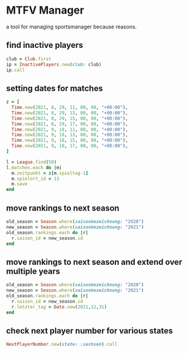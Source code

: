 # MTFV Manager

a tool for managing sportsmanager because reasons.

## find inactive players

```ruby
club = Club.first
ip = InactivePlayers.new(club: club)
ip.call
```

## setting dates for matches

```ruby
z = [
  Time.new(2021, 8, 29, 11, 00, 00, "+00:00"),
  Time.new(2021, 8, 29, 13, 00, 00, "+00:00"),
  Time.new(2021, 8, 29, 15, 00, 00, "+00:00"),
  Time.new(2021, 8, 29, 17, 00, 00, "+00:00"),
  Time.new(2021, 9, 18, 11, 00, 00, "+00:00"),
  Time.new(2021, 9, 18, 13, 00, 00, "+00:00"),
  Time.new(2021, 9, 18, 15, 00, 00, "+00:00"),
  Time.new(2021, 9, 18, 17, 00, 00, "+00:00"),
]

l = League.find(50)
l.matches.each do |m|
  m.zeitpunkt = z[m.spieltag-1]
  m.spielort_id = 13
  m.save
end
```

## move rankings to next season

```ruby
old_season = Season.where(saisonbezeichnung: "2020")
new_season = Season.where(saisonbezeichnung: "2021")
old_season.rankings.each do |r|
  r.saison_id = new_season.id
end
```

## move rankings to next season and extend over multiple years

```ruby
old_season = Season.where(saisonbezeichnung: "2020")
new_season = Season.where(saisonbezeichnung: "2021")
old_season.rankings.each do |r|
  r.saison_id = new_season.id
  r.letzter_tag = Date.new(2021,12,31)
end
```

## check next player number for various states

```ruby
NextPlayerNumber.new(state: :sachsen).call
```
